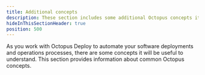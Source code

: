 ```yaml
---
title: Additional concepts
description: These section includes some additional Octopus concepts it will be helpful to understand as you design deployment process,  and manage your releases and operations processes.
hideInThisSectionHeader: true
position: 500
---
```


As you work with Octopus Deploy to automate your software deployments and operations processes, there are some concepts it will be useful to understand. This section provides information about common Octopus concepts.
